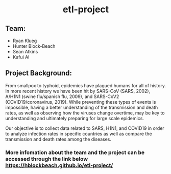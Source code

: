 # <div align="center">**etl-project**<div> 

## Team:
* Ryan Klueg
* Hunter Block-Beach
* Sean Atkins
* Kafui Al

## Project Background:
From smallpox to typhoid, epidemics have plagued humans for all of history. In more recent history we have been hit by SARS-CoV (SARS, 2002), A/H1N1 (swine flu/spanish flu, 2009), and SARS-CoV2 (COVID19/coronavirus, 2019). While preventing these types of events is impossible, having a better understanding of the transmission and death rates, as well as observing how the viruses change overtime, may be key to understanding and ultimately preparing for large scale epidemics. 

Our objective is to collect data related to SARS, H1N1, and COVID19 in order to analyze infection rates in specific countries as well as compare the transmission and death rates among the diseases. 

### More infomation about the team and the project can be accessed through the link below<br> https://hblockbeach.github.io/etl-project/



